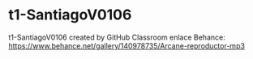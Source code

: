 # t1-SantiagoV0106
t1-SantiagoV0106 created by GitHub Classroom
enlace Behance: https://www.behance.net/gallery/140978735/Arcane-reproductor-mp3
